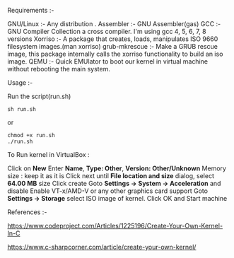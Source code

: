 Requirements :-

GNU/Linux :-  Any distribution .
Assembler :-  GNU Assembler(gas)
GCC :-  GNU Compiler Collection a cross compiler. I'm using gcc 4, 5, 6, 7, 8 versions
Xorriso :-  A package that creates, loads, manipulates ISO 9660 filesystem images.(man xorriso)
grub-mkrescue :-  Make a GRUB rescue image, this package internally calls the xorriso functionality to build an iso image.
QEMU :-  Quick EMUlator to boot our kernel in virtual machine without rebooting the main system.


Usage :-

Run the script(run.sh)

	sh run.sh
	
or

	chmod +x run.sh
	./run.sh
	

To Run kernel in VirtualBox :

Click on <b>New</b>
Enter <b>Name</b>, <b>Type: Other</b>, <b>Version: Other/Unknown</b>
Memory size : keep it as it is
Click next until <b>File location and size</b> dialog, select <b>64.00 MB</b> size
Click create
Goto <b>Settings -> System -> Acceleration</b> and disable Enable VT-x/AMD-V or any other graphics card support
Goto <b>Settings -> Storage</b> select ISO image of kernel.
Click OK and Start machine




References :-

https://www.codeproject.com/Articles/1225196/Create-Your-Own-Kernel-In-C

https://www.c-sharpcorner.com/article/create-your-own-kernel/
